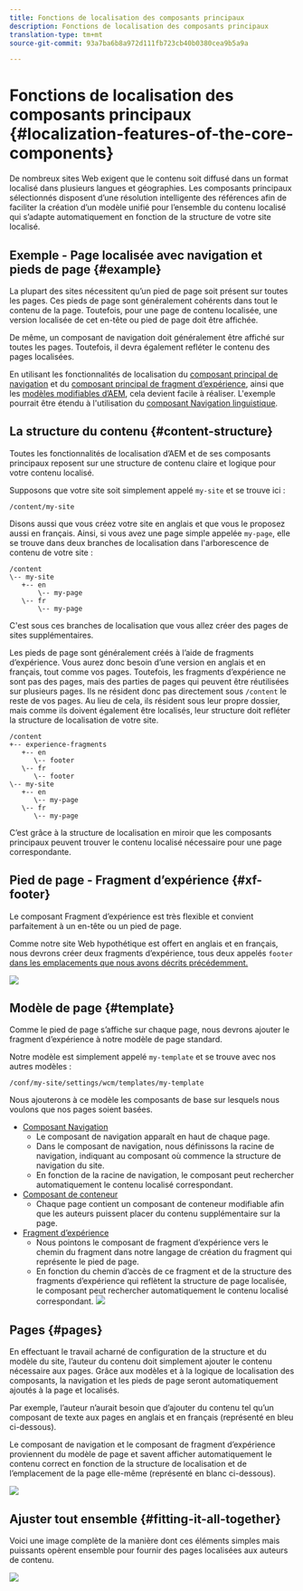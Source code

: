 ```yaml
---
title: Fonctions de localisation des composants principaux
description: Fonctions de localisation des composants principaux
translation-type: tm+mt
source-git-commit: 93a7ba6b8a972d111fb723cb40b0380cea9b5a9a

---
```



# Fonctions de localisation des composants principaux {#localization-features-of-the-core-components}

De nombreux sites Web exigent que le contenu soit diffusé dans un format localisé dans plusieurs langues et géographies. Les composants principaux sélectionnés disposent d’une résolution intelligente des références afin de faciliter la création d’un modèle unifié pour l’ensemble du contenu localisé qui s’adapte automatiquement en fonction de la structure de votre site localisé.

## Exemple - Page localisée avec navigation et pieds de page {#example}

La plupart des sites nécessitent qu’un pied de page soit présent sur toutes les pages. Ces pieds de page sont généralement cohérents dans tout le contenu de la page. Toutefois, pour une page de contenu localisée, une version localisée de cet en-tête ou pied de page doit être affichée.

De même, un composant de navigation doit généralement être affiché sur toutes les pages. Toutefois, il devra également refléter le contenu des pages localisées.

En utilisant les fonctionnalités de localisation du [composant principal de navigation](/help/components/navigation.md) et du [composant principal de fragment d’expérience](/help/components/experience-fragment.md), ainsi que les [modèles modifiables d’AEM](https://docs.adobe.com/content/help/en/experience-manager-cloud-service/sites/authoring/features/templates.html), cela devient facile à réaliser. L&#39;exemple pourrait être étendu à l&#39;utilisation du [composant Navigation linguistique](/help/components/language-navigation.md).

## La structure du contenu {#content-structure}

Toutes les fonctionnalités de localisation d’AEM et de ses composants principaux reposent sur une structure de contenu claire et logique pour votre contenu localisé.

Supposons que votre site soit simplement appelé `my-site` et se trouve ici :

```
/content/my-site
```

Disons aussi que vous créez votre site en anglais et que vous le proposez aussi en français. Ainsi, si vous avez une page simple appelée `my-page`, elle se trouve dans deux branches de localisation dans l&#39;arborescence de contenu de votre site :

```
/content
\-- my-site
   +-- en
       \-- my-page
   \-- fr
       \-- my-page
```

C&#39;est sous ces branches de localisation que vous allez créer des pages de sites supplémentaires.

Les pieds de page sont généralement créés à l’aide de fragments d’expérience. Vous aurez donc besoin d’une version en anglais et en français, tout comme vos pages. Toutefois, les fragments d’expérience ne sont pas des pages, mais des parties de pages qui peuvent être réutilisées sur plusieurs pages. Ils ne résident donc pas directement sous `/content` le reste de vos pages. Au lieu de cela, ils résident sous leur propre dossier, mais comme ils doivent également être localisés, leur structure doit refléter la structure de localisation de votre site.

```
/content
+-- experience-fragments
   +-- en
      \-- footer
   \-- fr
      \-- footer
\-- my-site
   +-- en
      \-- my-page
   \-- fr
      \-- my-page
```

C’est grâce à la structure de localisation en miroir que les composants principaux peuvent trouver le contenu localisé nécessaire pour une page correspondante.

## Pied de page - Fragment d’expérience {#xf-footer}

Le composant Fragment d’expérience est très flexible et convient parfaitement à un en-tête ou un pied de page.

Comme notre site Web hypothétique est offert en anglais et en français, nous devrons créer deux fragments d’expérience, tous deux appelés `footer` [dans les emplacements que nous avons décrits précédemment.](#content-structure)

![](/help/assets/screen-shot-2019-09-09-11.08.28.png)

## Modèle de page {#template}

Comme le pied de page s’affiche sur chaque page, nous devrons ajouter le fragment d’expérience à notre modèle de page standard.

Notre modèle est simplement appelé `my-template` et se trouve avec nos autres modèles :

```
/conf/my-site/settings/wcm/templates/my-template
```

Nous ajouterons à ce modèle les composants de base sur lesquels nous voulons que nos pages soient basées.

* [Composant Navigation](/help/components/navigation.md)
   * Le composant de navigation apparaît en haut de chaque page.
   * Dans le composant de navigation, nous définissons la racine de navigation, indiquant au composant où commence la structure de navigation du site.
   * En fonction de la racine de navigation, le composant peut rechercher automatiquement le contenu localisé correspondant.
* [Composant de conteneur](/help/components/container.md)
   * Chaque page contient un composant de conteneur modifiable afin que les auteurs puissent placer du contenu supplémentaire sur la page.
* [Fragment d’expérience](/help/components/experience-fragment.md)
   * Nous pointons le composant de fragment d’expérience vers le chemin du fragment dans notre langage de création du fragment qui représente le pied de page.
   * En fonction du chemin d’accès de ce fragment et de la structure des fragments d’expérience qui reflètent la structure de page localisée, le composant peut rechercher automatiquement le contenu localisé correspondant.
   ![](/help/assets/screen-shot-2019-09-09-11.20.10.png)

## Pages {#pages}

En effectuant le travail acharné de configuration de la structure et du modèle du site, l’auteur du contenu doit simplement ajouter le contenu nécessaire aux pages. Grâce aux modèles et à la logique de localisation des composants, la navigation et les pieds de page seront automatiquement ajoutés à la page et localisés.

Par exemple, l’auteur n’aurait besoin que d’ajouter du contenu tel qu’un composant de texte aux pages en anglais et en français (représenté en bleu ci-dessous).

Le composant de navigation et le composant de fragment d’expérience proviennent du modèle de page et savent afficher automatiquement le contenu correct en fonction de la structure de localisation et de l’emplacement de la page elle-même (représenté en blanc ci-dessous).

![](/help/assets/screen-shot-2019-09-09-11.22.14.png)

## Ajuster tout ensemble {#fitting-it-all-together}

Voici une image complète de la manière dont ces éléments simples mais puissants opèrent ensemble pour fournir des pages localisées aux auteurs de contenu.

![](/help/assets/screen-shot-2019-09-09-11.27.58.png)
